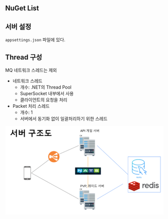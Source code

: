 ## NuGet List      

## 서버 설정
`appsettings.json` 파일에 있다.  
  

## Thread 구성
MQ 네트워크 스레드는 제외  
  
- 네트워크 스레드
    - 개수: .NET의 Thread Pool
    - SuperSocket 내부에서 사용
    - 클라이언트의 요청을 처리
- Packet 처리 스레드
    - 개수: 1
    - 서버에서 동기화 없이 일괄처리하기 위한 스레드
 
![](./images/1.png)      